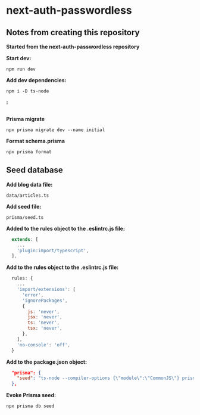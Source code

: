# next-auth-passwordless

## Notes from creating this repository

**Started from the next-auth-passwordless repository**

**Start dev:**

```
npm run dev
```

**Add dev dependencies:**

```
npm i -D ts-node
```

**:**

```

```

**Prisma migrate**

```
npx prisma migrate dev --name initial
```

**Format schema.prisma**

```
npx prisma format
```

## Seed database

**Add blog data file:**

```
data/articles.ts
```

**Add seed file:**

```
prisma/seed.ts
```

**Added to the rules object to the .eslintrc.js file:**

```js
  extends: [
    ...
    'plugin:import/typescript',
  ],
```

**Add to the rules object to the .eslintrc.js file:**

```js
  rules: {
    ...
    'import/extensions': [
      'error',
      'ignorePackages',
      {
        js: 'never',
        jsx: 'never',
        ts: 'never',
        tsx: 'never',
      },
    ],
    'no-console': 'off',
  }
```

**Add to the package.json object:**

```json
  "prisma": {
    "seed": "ts-node --compiler-options {\"module\":\"CommonJS\"} prisma/seed.ts"
  },
```

**Evoke Prisma seed:**

```
npx prisma db seed
```
